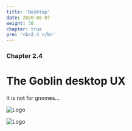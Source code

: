 ```yaml
---
title: 'Desktop'
date: 2020-08-07
weight: 30
chapter: true
pre: '<b>2.4 </b>'
---
```


### Chapter 2.4

# The Goblin desktop UX

It is not for gnomes...

![Logo](/img/goblin-blupi-desktop.png?width=600px)

![Logo](/img/desktop.png)
